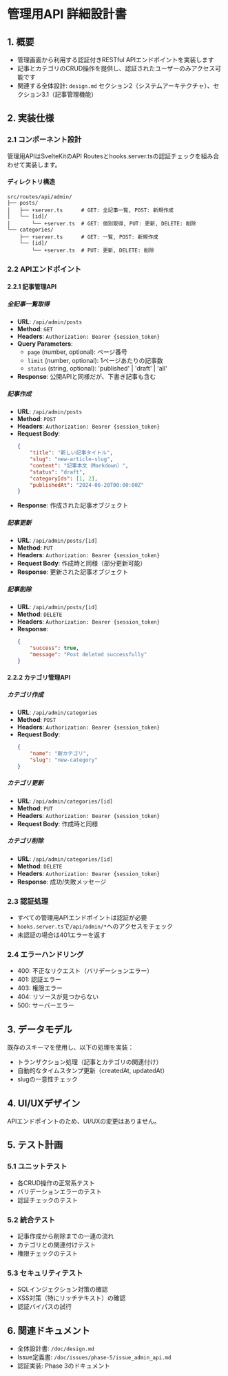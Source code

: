 # 管理用API 詳細設計書

## 1. 概要

- 管理画面から利用する認証付きRESTful APIエンドポイントを実装します
- 記事とカテゴリのCRUD操作を提供し、認証されたユーザーのみアクセス可能です
- 関連する全体設計: `design.md` セクション2（システムアーキテクチャ）、セクション3.1（記事管理機能）

## 2. 実装仕様

### 2.1 コンポーネント設計

管理用APIはSvelteKitのAPI Routesとhooks.server.tsの認証チェックを組み合わせて実装します。

#### ディレクトリ構造

```
src/routes/api/admin/
├── posts/
│   ├── +server.ts      # GET: 全記事一覧, POST: 新規作成
│   └── [id]/
│       └── +server.ts  # GET: 個別取得, PUT: 更新, DELETE: 削除
└── categories/
    ├── +server.ts      # GET: 一覧, POST: 新規作成
    └── [id]/
        └── +server.ts  # PUT: 更新, DELETE: 削除
```

### 2.2 APIエンドポイント

#### 2.2.1 記事管理API

##### 全記事一覧取得

- **URL**: `/api/admin/posts`
- **Method**: `GET`
- **Headers**: `Authorization: Bearer {session_token}`
- **Query Parameters**:
    - `page` (number, optional): ページ番号
    - `limit` (number, optional): 1ページあたりの記事数
    - `status` (string, optional): 'published' | 'draft' | 'all'
- **Response**: 公開APIと同様だが、下書き記事も含む

##### 記事作成

- **URL**: `/api/admin/posts`
- **Method**: `POST`
- **Headers**: `Authorization: Bearer {session_token}`
- **Request Body**:
    ```json
    {
    	"title": "新しい記事タイトル",
    	"slug": "new-article-slug",
    	"content": "記事本文（Markdown）",
    	"status": "draft",
    	"categoryIds": [1, 2],
    	"publishedAt": "2024-06-20T00:00:00Z"
    }
    ```
- **Response**: 作成された記事オブジェクト

##### 記事更新

- **URL**: `/api/admin/posts/[id]`
- **Method**: `PUT`
- **Headers**: `Authorization: Bearer {session_token}`
- **Request Body**: 作成時と同様（部分更新可能）
- **Response**: 更新された記事オブジェクト

##### 記事削除

- **URL**: `/api/admin/posts/[id]`
- **Method**: `DELETE`
- **Headers**: `Authorization: Bearer {session_token}`
- **Response**:
    ```json
    {
    	"success": true,
    	"message": "Post deleted successfully"
    }
    ```

#### 2.2.2 カテゴリ管理API

##### カテゴリ作成

- **URL**: `/api/admin/categories`
- **Method**: `POST`
- **Headers**: `Authorization: Bearer {session_token}`
- **Request Body**:
    ```json
    {
    	"name": "新カテゴリ",
    	"slug": "new-category"
    }
    ```

##### カテゴリ更新

- **URL**: `/api/admin/categories/[id]`
- **Method**: `PUT`
- **Headers**: `Authorization: Bearer {session_token}`
- **Request Body**: 作成時と同様

##### カテゴリ削除

- **URL**: `/api/admin/categories/[id]`
- **Method**: `DELETE`
- **Headers**: `Authorization: Bearer {session_token}`
- **Response**: 成功/失敗メッセージ

### 2.3 認証処理

- すべての管理用APIエンドポイントは認証が必要
- `hooks.server.ts`で`/api/admin/*`へのアクセスをチェック
- 未認証の場合は401エラーを返す

### 2.4 エラーハンドリング

- 400: 不正なリクエスト（バリデーションエラー）
- 401: 認証エラー
- 403: 権限エラー
- 404: リソースが見つからない
- 500: サーバーエラー

## 3. データモデル

既存のスキーマを使用し、以下の処理を実装：

- トランザクション処理（記事とカテゴリの関連付け）
- 自動的なタイムスタンプ更新（createdAt, updatedAt）
- slugの一意性チェック

## 4. UI/UXデザイン

APIエンドポイントのため、UI/UXの変更はありません。

## 5. テスト計画

### 5.1 ユニットテスト

- 各CRUD操作の正常系テスト
- バリデーションエラーのテスト
- 認証チェックのテスト

### 5.2 統合テスト

- 記事作成から削除までの一連の流れ
- カテゴリとの関連付けテスト
- 権限チェックのテスト

### 5.3 セキュリティテスト

- SQLインジェクション対策の確認
- XSS対策（特にリッチテキスト）の確認
- 認証バイパスの試行

## 6. 関連ドキュメント

- 全体設計書: `/doc/design.md`
- Issue定義書: `/doc/issues/phase-5/issue_admin_api.md`
- 認証実装: Phase 3のドキュメント
